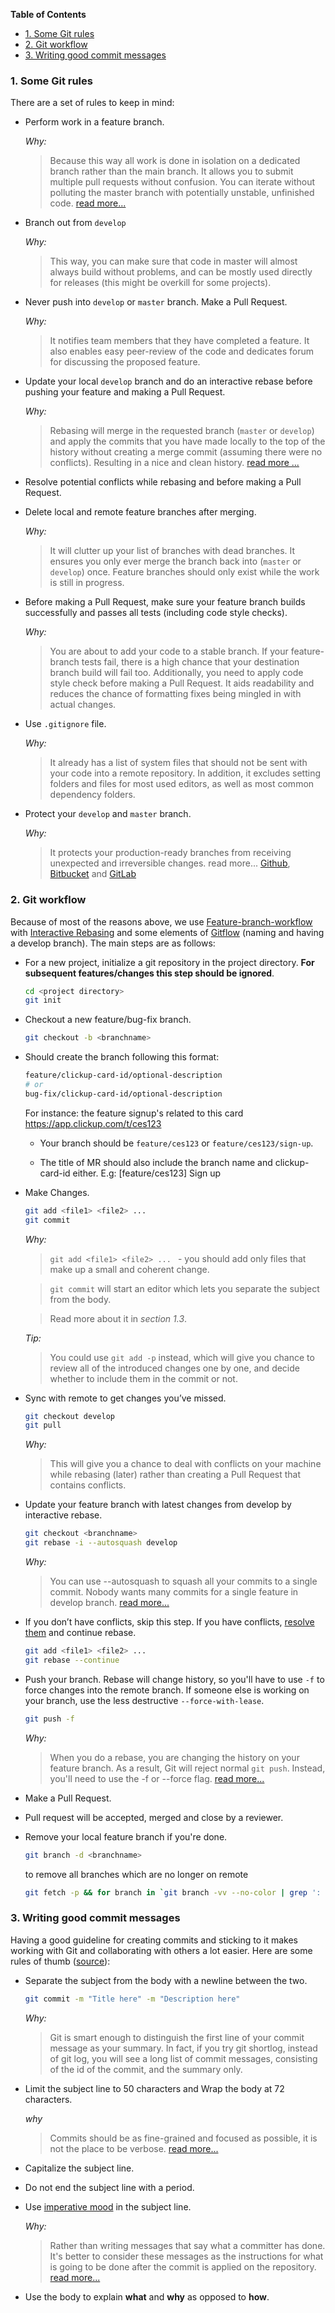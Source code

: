 <!-- START doctoc generated TOC please keep comment here to allow auto update -->
<!-- DON'T EDIT THIS SECTION, INSTEAD RE-RUN doctoc TO UPDATE -->
**Table of Contents**

- [1. Some Git rules](#1-some-git-rules)
- [2. Git workflow](#2-git-workflow)
- [3. Writing good commit messages](#3-writing-good-commit-messages)

<!-- END doctoc generated TOC please keep comment here to allow auto update -->

### 1. Some Git rules
There are a set of rules to keep in mind:
* Perform work in a feature branch.

    _Why:_
    >Because this way all work is done in isolation on a dedicated branch rather than the main branch. It allows you to submit multiple pull requests without confusion. You can iterate without polluting the master branch with potentially unstable, unfinished code. [read more...](https://www.atlassian.com/git/tutorials/comparing-workflows#feature-branch-workflow)
* Branch out from `develop`

    _Why:_
    >This way, you can make sure that code in master will almost always build without problems, and can be mostly used directly for releases (this might be overkill for some projects).

* Never push into `develop` or `master` branch. Make a Pull Request.

    _Why:_
    > It notifies team members that they have completed a feature. It also enables easy peer-review of the code and dedicates forum for discussing the proposed feature.

* Update your local `develop` branch and do an interactive rebase before pushing your feature and making a Pull Request.

    _Why:_
    > Rebasing will merge in the requested branch (`master` or `develop`) and apply the commits that you have made locally to the top of the history without creating a merge commit (assuming there were no conflicts). Resulting in a nice and clean history. [read more ...](https://www.atlassian.com/git/tutorials/merging-vs-rebasing)

* Resolve potential conflicts while rebasing and before making a Pull Request.
* Delete local and remote feature branches after merging.

    _Why:_
    > It will clutter up your list of branches with dead branches. It ensures you only ever merge the branch back into (`master` or `develop`) once. Feature branches should only exist while the work is still in progress.

* Before making a Pull Request, make sure your feature branch builds successfully and passes all tests (including code style checks).

    _Why:_
    > You are about to add your code to a stable branch. If your feature-branch tests fail, there is a high chance that your destination branch build will fail too. Additionally, you need to apply code style check before making a Pull Request. It aids readability and reduces the chance of formatting fixes being mingled in with actual changes.

* Use `.gitignore` file.

    _Why:_
    > It already has a list of system files that should not be sent with your code into a remote repository. In addition, it excludes setting folders and files for most used editors, as well as most common dependency folders.

* Protect your `develop` and `master` branch.

    _Why:_
    > It protects your production-ready branches from receiving unexpected and irreversible changes. read more... [Github](https://help.github.com/articles/about-protected-branches/), [Bitbucket](https://confluence.atlassian.com/bitbucketserver/using-branch-permissions-776639807.html) and [GitLab](https://docs.gitlab.com/ee/user/project/protected_branches.html)


### 2. Git workflow
Because of most of the reasons above, we use [Feature-branch-workflow](https://www.atlassian.com/git/tutorials/comparing-workflows#feature-branch-workflow) with [Interactive Rebasing](https://www.atlassian.com/git/tutorials/merging-vs-rebasing#the-golden-rule-of-rebasing) and some elements of [Gitflow](https://www.atlassian.com/git/tutorials/comparing-workflows#gitflow-workflow) (naming and having a develop branch). The main steps are as follows:

* For a new project, initialize a git repository in the project directory. __For subsequent features/changes this step should be ignored__.
   ```sh
   cd <project directory>
   git init
   ```

* Checkout a new feature/bug-fix branch.
    ```sh
    git checkout -b <branchname>
    ```
 * Should create the branch following this format:
    ```sh
    feature/clickup-card-id/optional-description
    # or
    bug-fix/clickup-card-id/optional-description
    ```
    For instance: the feature signup's related to this card https://app.clickup.com/t/ces123

    - Your branch should be `feature/ces123` or `feature/ces123/sign-up`.

    - The title of MR should also include the branch name and clickup-card-id either.  E.g: [feature/ces123]  Sign up

* Make Changes.
    ```sh
    git add <file1> <file2> ...
    git commit
    ```
    _Why:_
    > `git add <file1> <file2> ... ` - you should add only files that make up a small and coherent change.

    > `git commit` will start an editor which lets you separate the subject from the body.

    > Read more about it in *section 1.3*.

    _Tip:_
    > You could use `git add -p` instead, which will give you chance to review all of the introduced changes one by one, and decide whether to include them in the commit or not.

* Sync with remote to get changes you’ve missed.
    ```sh
    git checkout develop
    git pull
    ```

    _Why:_
    > This will give you a chance to deal with conflicts on your machine while rebasing (later) rather than creating a Pull Request that contains conflicts.

* Update your feature branch with latest changes from develop by interactive rebase.
    ```sh
    git checkout <branchname>
    git rebase -i --autosquash develop
    ```

    _Why:_
    > You can use --autosquash to squash all your commits to a single commit. Nobody wants many commits for a single feature in develop branch. [read more...](https://robots.thoughtbot.com/autosquashing-git-commits)

* If you don’t have conflicts, skip this step. If you have conflicts, [resolve them](https://help.github.com/articles/resolving-a-merge-conflict-using-the-command-line/)  and continue rebase.
    ```sh
    git add <file1> <file2> ...
    git rebase --continue
    ```
* Push your branch. Rebase will change history, so you'll have to use `-f` to force changes into the remote branch. If someone else is working on your branch, use the less destructive `--force-with-lease`.
    ```sh
    git push -f
    ```

    _Why:_
    > When you do a rebase, you are changing the history on your feature branch. As a result, Git will reject normal `git push`. Instead, you'll need to use the -f or --force flag. [read more...](https://developer.atlassian.com/blog/2015/04/force-with-lease/)


* Make a Pull Request.
* Pull request will be accepted, merged and close by a reviewer.
* Remove your local feature branch if you're done.

  ```sh
  git branch -d <branchname>
  ```
  to remove all branches which are no longer on remote
  ```sh
  git fetch -p && for branch in `git branch -vv --no-color | grep ': gone]' | awk '{print $1}'`; do git branch -D $branch; done
  ```

### 3. Writing good commit messages

Having a good guideline for creating commits and sticking to it makes working with Git and collaborating with others a lot easier. Here are some rules of thumb ([source](https://medium.com/@steveamaza/how-to-write-a-proper-git-commit-message-e028865e5791)):

 * Separate the subject from the body with a newline between the two.

    ```sh
    git commit -m "Title here" -m "Description here"
    ```

    _Why:_
    > Git is smart enough to distinguish the first line of your commit message as your summary. In fact, if you try git shortlog, instead of git log, you will see a long list of commit messages, consisting of the id of the commit, and the summary only.

 * Limit the subject line to 50 characters and Wrap the body at 72 characters.

    _why_
    > Commits should be as fine-grained and focused as possible, it is not the place to be verbose. [read more...](https://medium.com/@preslavrachev/what-s-with-the-50-72-rule-8a906f61f09c)

 * Capitalize the subject line.
 * Do not end the subject line with a period.
 * Use [imperative mood](https://en.wikipedia.org/wiki/Imperative_mood) in the subject line.

    _Why:_
    > Rather than writing messages that say what a committer has done. It's better to consider these messages as the instructions for what is going to be done after the commit is applied on the repository. [read more...](https://news.ycombinator.com/item?id=2079612)


 * Use the body to explain **what** and **why** as opposed to **how**.
